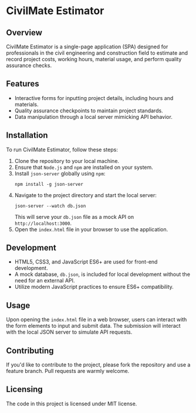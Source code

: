# CivilMate Estimator

## Overview

CivilMate Estimator is a single-page application (SPA) designed for professionals in the civil engineering and construction field to estimate and record project costs, working hours, material usage, and perform quality assurance checks.

## Features

- Interactive forms for inputting project details, including hours and materials.
- Quality assurance checkpoints to maintain project standards.
- Data manipulation through a local server mimicking API behavior.

## Installation

To run CivilMate Estimator, follow these steps:

1. Clone the repository to your local machine.
2. Ensure that `Node.js` and `npm` are installed on your system.
3. Install `json-server` globally using `npm`:
    ```
    npm install -g json-server
    ```
4. Navigate to the project directory and start the local server:
    ```
    json-server --watch db.json
    ```
    This will serve your `db.json` file as a mock API on `http://localhost:3000`.
5. Open the `index.html` file in your browser to use the application.

## Development

- HTML5, CSS3, and JavaScript ES6+ are used for front-end development.
- A mock database, `db.json`, is included for local development without the need for an external API.
- Utilize modern JavaScript practices to ensure ES6+ compatibility.

## Usage

Upon opening the `index.html` file in a web browser, users can interact with the form elements to input and submit data. The submission will interact with the local JSON server to simulate API requests.

## Contributing

If you'd like to contribute to the project, please fork the repository and use a feature branch. Pull requests are warmly welcome.

## Licensing

The code in this project is licensed under MIT license.
